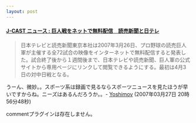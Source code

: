 ```yaml
---
layout: post
---
```

<h4><a href="http://www.j-cast.com/2007/03/27006417.html">J-CAST ニュース : 巨人戦をネットで無料配信　読売新聞と日テレ</a></h4>
<blockquote><p>日本テレビと読売新聞東京本社は2007年3月26日、プロ野球の読売巨人軍が主催する全72試合の映像をインターネットで無料配信すると発表した。試合終了後から１週間後まで、日本テレビや読売新聞、巨人軍の公式サイトから専用ページにリンクして閲覧できるようにする。最初は4月3日の対中日戦となる。</p>
</blockquote>
<p>うーん、微妙。。スポーツ系は録画で見るならスポーツニュースを見たほうが早いですからね。ニーズはあるんだろうか。。- <a href="/?page=Yoshimov" class="wikipage">Yoshimov</a> (2007年03月27日 20時56分48秒)</p>
<p><span class="error">commentプラグインは存在しません。</span> </p>
